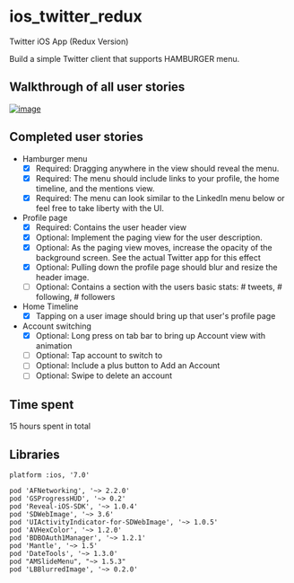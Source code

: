 ios_twitter_redux
=================

Twitter iOS App (Redux Version)

Build a simple Twitter client that supports HAMBURGER menu.

## Walkthrough of all user stories

[![image](https://raw.githubusercontent.com/wiki/stanleyhlng/ios_twitter_redux/assets/ios_twitter_redux.gif)](https://raw.githubusercontent.com/wiki/stanleyhlng/ios_twitter/assets/ios_twitter_redux.gif)

## Completed user stories

 * Hamburger menu
   * [x] Required: Dragging anywhere in the view should reveal the menu.
   * [x] Required: The menu should include links to your profile, the home timeline, and the mentions view.
   * [x] Required: The menu can look similar to the LinkedIn menu below or feel free to take liberty with the UI.
 * Profile page
   * [x] Required: Contains the user header view
   * [x] Optional: Implement the paging view for the user description.
   * [x] Optional: As the paging view moves, increase the opacity of the background screen. See the actual Twitter app for this effect
   * [x] Optional: Pulling down the profile page should blur and resize the header image.
   * [ ] Optional: Contains a section with the users basic stats: # tweets, # following, # followers
 * Home Timeline
   * [x] Tapping on a user image should bring up that user's profile page
 * Account switching
   * [x] Optional: Long press on tab bar to bring up Account view with animation
   * [ ] Optional: Tap account to switch to
   * [ ] Optional: Include a plus button to Add an Account
   * [ ] Optional: Swipe to delete an account

## Time spent
15 hours spent in total

## Libraries
```
platform :ios, '7.0'

pod 'AFNetworking', '~> 2.2.0'
pod 'GSProgressHUD', '~> 0.2'
pod 'Reveal-iOS-SDK', '~> 1.0.4'
pod 'SDWebImage', '~> 3.6'
pod 'UIActivityIndicator-for-SDWebImage', '~> 1.0.5'
pod 'AVHexColor', '~> 1.2.0'
pod 'BDBOAuth1Manager', '~> 1.2.1'
pod 'Mantle', '~> 1.5'
pod 'DateTools', '~> 1.3.0'
pod "AMSlideMenu", "~> 1.5.3"
pod 'LBBlurredImage', '~> 0.2.0'
```

